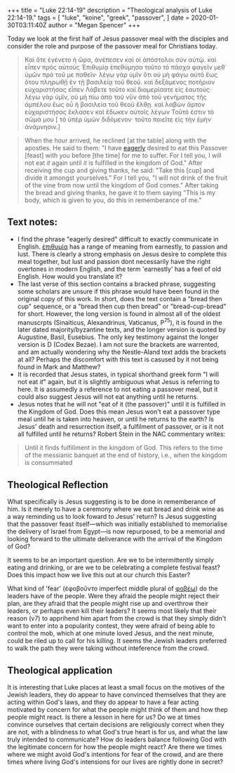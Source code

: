 +++
title = "Luke 22:14-19"
description = "Theological analysis of Luke 22:14-19."
tags = [
    "luke",
    "koine",
    "greek",
    "passover",
]
date = 2020-01-30T03:11:40Z
author = "Megan Spencer"
+++

Today we look at the first half of Jesus passover meal with the disciples and consider the role and purpose of the passover meal for Christians today.

> Καὶ ὅτε ἐγένετο ἡ ὥρα, ἀνέπεσεν καὶ οἱ ἀπόστολοι σὺν αὐτῷ. καὶ εἶπεν πρὸς αὐτούς Ἐπιθυμίᾳ ἐπεθύμησα τοῦτο τὸ πάσχα φαγεῖν μεθ᾿ ὑμῶν πρὸ τοῦ με παθεῖν· λέγω γὰρ ὑμῖν ὅτι οὐ μὴ φάγω αὐτὸ ἕως ὅτου πληρωθῇ ἐν τῇ βασιλείᾳ τοῦ θεοῦ. καὶ δεξάμενος ποτήριον εὐχαριστήσας εἶπεν Λάβετε τοῦτο καὶ διαμερίσατε εἰς ἑαυτούς·  λέγω γὰρ ὑμῖν, οὐ μὴ πίω ἀπὸ τοῦ νῦν ἀπὸ τοῦ γενήματος τῆς ἀμπέλου ἕως οὗ ἡ βασιλεία τοῦ θεοῦ ἔλθῃ.  καὶ λαβὼν ἄρτον εὐχαριστήσας ἔκλασεν καὶ ἔδωκεν αὐτοῖς λέγων Τοῦτό ἐστιν τὸ σῶμά μου [ τὸ ὑπὲρ ὑμῶν διδόμενον· τοῦτο ποιεῖτε εἰς τὴν ἐμὴν ἀνάμνησιν.]

> When the hour arrived, he reclined [at the table] along with the apostles. He said to them: "I have [eagerly](https://biblicaltext.com/dictionary/ἐπιθυμία) desired to eat this Passover [feast] with you before [the time] for me to suffer. For I tell you, I will not eat _it_ again until _it_ is fulfilled in the kingdom of God."  After receiving the cup and giving thanks, he said: "Take this [cup] and divide it amongst yourselves."  For I tell you, "I will not drink of the fruit of the vine from now until the kingdom of God comes." After taking the bread and giving thanks, he gave it to them saying "This is my body, which is given to you, do this in rememberance of me."

## Text notes:

 - I find the phrase "eagerly desired" difficult to exactly communicate in English. [ἐπιθυμία](https://biblicaltext.com/dictionary/ἐπιθυμία) has a range of meaning from earnestly, to passion and lust. There is clearly a strong emphasis on Jesus desire to complete this meal together, but lust and passion dont necessarily have the right overtones in modern English, and the term 'earnestly' has a feel of old English. How would you translate it?
 - The last verse of this section contains a bracked phrase, suggesting some scholars are unsure if this phrase would have been found in the original copy of this work. In short, does the text contain a "bread then cup" sequence, or a "bread then cup then bread" or "bread-cup-bread" for short. However, the long version is found in almost all of the oldest manuscrpts (Sinaiticus, Alexandrinus, Vaticanus, P<sup>75</sup>), it is found in the later dated majority/byzantine texts, and the longer version is quoted by Augustine, Basil, Eusebius. The only key testimony against the longer version is D (Codex Bezae). I am not sure the brackets are warrented, and am actually wondering why the Nestle-Aland text adds the brackets at all? Perhaps the discomfort with this text is casused by it not being found in Mark and Matthew?
 - It is recorded that Jesus states, in typical shorthand greek form "I will not eat _it_" again, but it is slightly ambiguous what Jesus is referring to here. It is assumedly a reference to not eating a passover meal, but it could also suggest Jesus will not eat anything until he returns.
 - Jesus notes that he will not "eat of it (the passover)" until it is fulfilled in the Kingdom of God. Does this mean Jesus won't eat a passover type meal until he is taken into heaven, or until he returns to the earth? Is Jesus' death and resurrection itself, a fulfilment of passover, or is it not all fulfilled until he returns? Robert Stein in the NAC commentary writes:

> Until it finds fulfillment in the kingdom of God. This refers to the time of the messianic banquet at the end of history, i.e., when the kingdom is consummated
 
 ## Theological Reflection
 
What specifically is Jesus suggesting is to be done in rememberance of him. Is it merely to have a ceremony where we eat bread and drink wine as a way reminding us to look foward to Jesus' return? Is Jesus suggesting that the passover feast itself—which was initially established to memorialise the delivery of Israel from Egypt—is now repurposed, to be a memorial and looking forward to the ultimate deliverance with the arrival of the Kingdom of God?

It seems to be an important question. Are we to be intermittently simply eating and drinking, or are we to be celebrating a complete festival feast? Does this impact how we live this out at our church this Easter?

What kind of 'fear' (ἐφοβοῦντο imperfect middle plural of [φοβέω](https://biblicaltext.com/dictionary/φοβέομαι)) do the leaders have of the people. Were they afraid the people might reject their plan, are they afraid that the people might rise up and overthrow their leaders, or perhaps even kill their leaders? It seems most likely that their reason (v7) to apprihend him apart from the crowd is that they simply didn't want to enter into a popularity contest, they were afraid of being able to control the mob, which at one minute loved Jesus, and the next minute, could be riled up to call for his killing. It seems the Jewish leaders preferred to walk the path they were taking without inteference from the crowd.


## Theological application

It is interesting that Luke places at least a small focus on the motives of the Jewish leaders, they do appear to have convinced themselves that they are acting within God's laws, and they do appear to have a fear acting motivated by concern for what the people might think of them and how thep people might react. Is there a lesson in here for us? Do we at times convince ourselves that certain decisions are religiously correct when they are not, with a blindness to what God's true heart is for us, and what the law truly intended to communicate? How do leaders balance following God with the legitimate concern for how the people might react? Are there we times where we might avoid God's intentions for fear of the crowd, and are there times where living God's intensions for our lives are rightly done in secret?
